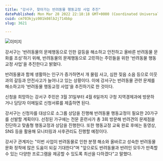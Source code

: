 ```yaml
---
title: "강서구, 찾아가는 반려동물 행동교정 사업 추진"
datePublished: Mon Mar 28 2022 22:18:18 GMT+0000 (Coordinated Universal Time)
cuid: cm703kjyz001k08lb2j714bbp
slug: 3621

---
```



![이미지](https://cdn.hashnode.com/res/hashnode/image/upload/v1739255083203/79b62676-4c41-452e-ab73-f3fdb26b29da.jpeg)

강서구는 '반려동물의 문제행동으로 인한 갈등을 해소하고 안전하고 올바른 반려동물 문화를 조성'하기 위해, 반려동물의 문제행동으로 고민하는 주민들을 위한 '반려동물 행동교정 사업'을 추진한다고 밝혔다.

반려동물과 함께 생활하는 인구가 증가하면서 개 물림 사고, 심한 짖음 소음 등으로 이웃과의 갈등과 안전사고가 늘어나고 있는 상황이다. 이에 강서구는 반려동물 관련 문제를 해소하고자 '반려동물 행동교정 사업'을 추진하기로 한 것이다.

신청을 희망하는 강서구 주민은 3월 31일부터 4월 6일까지 구청 지역경제과에 방문하거나 담당자 이메일로 신청서류를 제출하면 된다.

강서구는 신청자를 대상으로 소그룹 상담을 진행해 반려동물 행동교정이 필요한 20가구를 선발할 계획이다. 선정된 가구에는 전문 훈련사가 총 3회 방문해 반려견의 문제점을 진단하고 맞춤형 행동교정과 상담을 진행한다. 또한 행동교정 교육 완료 후에는 동영상, SNS 등을 활용해 모니터링과 사후관리도 진행할 예정이다.

강서구 관계자는 "이번 사업이 반려동물로 인한 분쟁 해소와 올바르고 성숙한 반려동물 문화 정착에 많은 도움이 되길 기대한다"며 "앞으로도 반려동물과 반려인 모두가 만족할 수 있는 다양한 프로그램을 제공할 수 있도록 최선을 다하겠다"고 말했다.